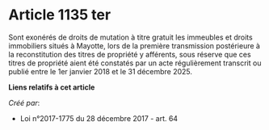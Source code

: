 # Article 1135 ter

Sont exonérés de droits de mutation à titre gratuit les immeubles et droits immobiliers situés à Mayotte, lors de la première
transmission postérieure à la reconstitution des titres de propriété y afférents, sous réserve que ces titres de propriété
aient été constatés par un acte régulièrement transcrit ou publié entre le 1er janvier 2018 et le 31 décembre 2025.

**Liens relatifs à cet article**

_Créé par_:

  - Loi n°2017-1775 du 28 décembre 2017 - art. 64
